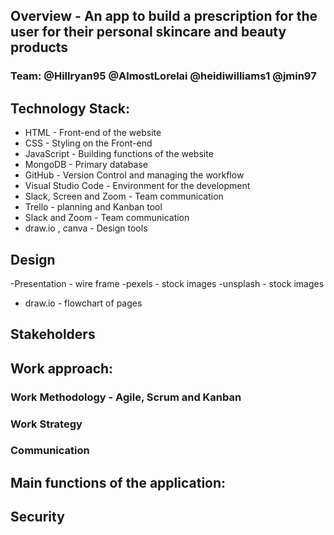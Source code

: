 ## Overview - An app to build a prescription for the user for their personal skincare and beauty products

### Team: @Hillryan95 @AlmostLorelai @heidiwilliams1 @jmin97


## Technology Stack:
 - HTML - Front-end of the website
 - CSS - Styling on the Front-end
 - JavaScript - Building functions of the website
 - MongoDB - Primary database
 - GitHub - Version Control and managing the workflow
 - Visual Studio Code - Environment for the development
 - Slack, Screen and Zoom - Team communication
 - Trello - planning and Kanban tool
 - Slack and Zoom - Team communication
 - draw.io , canva - Design tools
 
 ## Design
 -Presentation - wire frame
 -pexels - stock images
 -unsplash - stock images
 - draw.io - flowchart of pages

## Stakeholders

## Work approach:

### Work Methodology - Agile, Scrum and Kanban

### Work Strategy

### Communication


## Main functions of the application:


## Security


